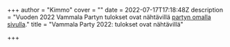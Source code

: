 +++
author = "Kimmo"
cover = ""
date = 2022-07-17T17:18:48Z
description = "Vuoden 2022 Vammala Partyn tulokset ovat nähtävillä [partyn omalla sivulla](/parties/2022-asuntosijoittaminen-mmhmmhmm/)."
title = "Vammala Party 2022: tulokset ovat nähtävillä"

+++
